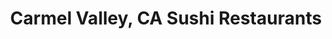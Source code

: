---
layout: city
title: Carmel Valley, CA Sushi Restaurants
permalink: /california/carmel-valley/
stateAbbr: CA
stateName: California
cityName: Carmel Valley
---